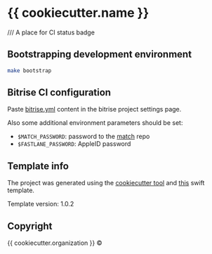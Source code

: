 # {{ cookiecutter.name }}

/// A place for CI status badge

## Bootstrapping development environment
```sh
make bootstrap
```

## Bitrise CI configuration

Paste [bitrise.yml](./fastlane/bitrise.yml) content in the bitrise project settings page.

Also some additional environment parameters should be set:

- `$MATCH_PASSWORD`: password to the [match](https://docs.fastlane.tools/actions/match/) repo
- `$FASTLANE_PASSWORD`: AppleID password

## Template info

The project was generated using the [cookiecutter tool](https://github.com/audreyr/cookiecutter)
and [this](https://github.com/alphatroya/swift-project-template) swift template.

Template version: 1.0.2

## Copyright

{{ cookiecutter.organization }} ©
